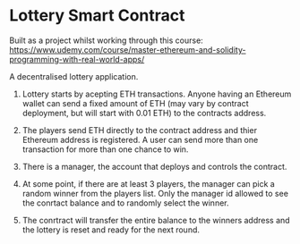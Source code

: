 # Lottery Smart Contract

Built as a project whilst working through this course: 
https://www.udemy.com/course/master-ethereum-and-solidity-programming-with-real-world-apps/

A decentralised lottery application.

1. Lottery starts by acepting ETH transactions. Anyone having an Ethereum wallet can send a fixed amount of ETH (may vary by contract deployment, but will start with 0.01 ETH) to the contracts address.

2. The players send ETH directly to the contract address and thier Ethereum address is registered. A user can send more than one transaction for more than one chance to win.

3. There is a manager, the account that deploys and controls the contract.

4. At some point, if there are at least 3 players, the manager can pick a random winner from the players list. Only the manager id allowed to see the conrtact balance and to randomly select the winner.

5. The conrtract will transfer the entire balance to the winners address and the lottery is reset and ready for the next round.
